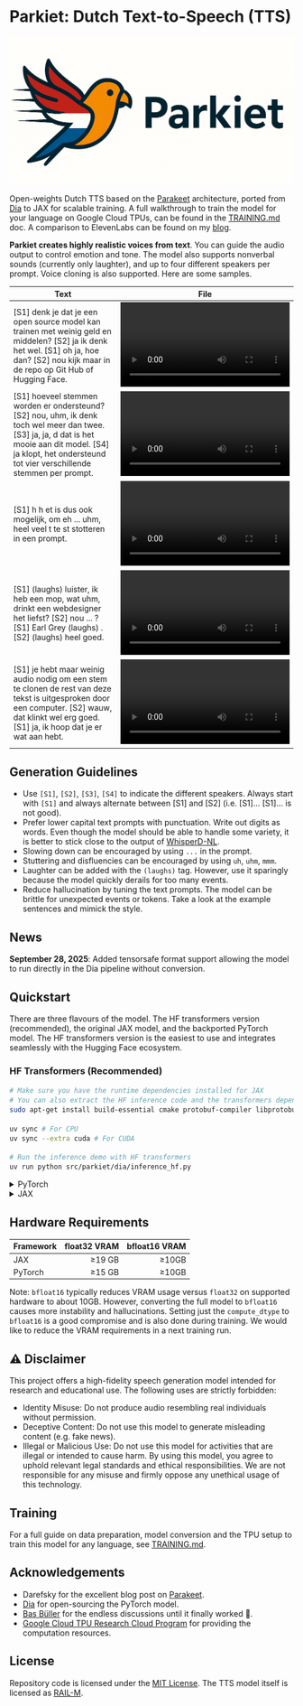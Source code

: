 # Parkiet: Dutch Text-to-Speech (TTS)

![Parkiet](images/parkiet.png)

Open-weights Dutch TTS based on the [Parakeet](https://jordandarefsky.com/blog/2024/parakeet/) architecture, ported from [Dia](https://github.com/nari-labs/dia) to JAX for scalable training. A full walkthrough to train the model for your language on Google Cloud TPUs, can be found in the [TRAINING.md](TRAINING.md) doc. A comparison to ElevenLabs can be found on my [blog](https://peterevers.nl/posts/2025/09/parkiet/).

**Parkiet creates highly realistic voices from text**. You can guide the audio output to control emotion and tone. The model also supports nonverbal sounds (currently only laughter), and up to four different speakers per prompt. Voice cloning is also supported. Here are some samples.

| Text | File |
|---|---|
| [S1] denk je dat je een open source model kan trainen met weinig geld en middelen? [S2] ja ik denk het wel. [S1] oh ja, hoe dan? [S2] nou kijk maar in de repo op Git Hub of Hugging Face. |  <video src="https://github.com/user-attachments/assets/1b0ac1be-717e-4bdf-83a5-b5a501f67057">
| [S1] hoeveel stemmen worden er ondersteund? [S2] nou, uhm, ik denk toch wel meer dan twee. [S3] ja, ja, d dat is het mooie aan dit model. [S4] ja klopt, het ondersteund tot vier verschillende stemmen per prompt. | <video src="https://github.com/user-attachments/assets/6e428840-ca65-4b24-a63d-b6358d08b2f8"> 
| [S1] h h et is dus ook mogelijk, om eh ... uhm, heel veel t te st stotteren in een prompt. | <video src="https://github.com/user-attachments/assets/0217d156-3729-4f2d-b6ec-5f7e8ce3f050"> |
| [S1] (laughs) luister, ik heb een mop, wat uhm, drinkt een webdesigner het liefst? [S2] nou ... ? [S1] Earl Grey (laughs) . [S2] (laughs) heel goed. | <video src="https://github.com/user-attachments/assets/a77e654a-4b2d-4e6e-959b-397d8dadf87a">
| [S1] je hebt maar weinig audio nodig om een stem te clonen de rest van deze tekst is uitgesproken door een computer. [S2] wauw, dat klinkt wel erg goed. [S1] ja, ik hoop dat je er wat aan hebt. | <video src="https://github.com/user-attachments/assets/f80d6b27-0719-4044-89cc-ae19230505ee">

## Generation Guidelines

* Use `[S1]`, `[S2]`, `[S3]`, `[S4]` to indicate the different speakers. Always start with `[S1]` and always alternate between [S1] and [S2] (i.e. [S1]... [S1]... is not good).
* Prefer lower capital text prompts with punctuation. Write out digits as words. Even though the model should be able to handle some variety, it is better to stick close to the output of [WhisperD-NL](https://huggingface.co/pevers/whisperd-nl).
* Slowing down can be encouraged by using `...` in the prompt.
* Stuttering and disfluencies can be encouraged by using `uh`, `uhm`, `mmm`.
* Laughter can be added with the `(laughs)` tag. However, use it sparingly because the model quickly derails for too many events.
* Reduce hallucination by tuning the text prompts. The model can be brittle for unexpected events or tokens. Take a look at the example sentences and mimick the style.

## News

**September 28, 2025**: Added tensorsafe format support allowing the model to run directly in the Dia pipeline without conversion.

## Quickstart

There are three flavours of the model. The HF transformers version (recommended), the original JAX model, and the backported PyTorch model. The HF transformers version is the easiest to use and integrates seamlessly with the Hugging Face ecosystem.

### HF Transformers (Recommended)

```bash
# Make sure you have the runtime dependencies installed for JAX
# You can also extract the HF inference code and the transformers dependency
sudo apt-get install build-essential cmake protobuf-compiler libprotobuf-dev

uv sync # For CPU
uv sync --extra cuda # For CUDA

# Run the inference demo with HF transformers
uv run python src/parkiet/dia/inference_hf.py
```

<details>

<summary>PyTorch</summary>

```bash
# Make sure you have the runtime dependencies installed for JAX
sudo apt-get install build-essential cmake protobuf-compiler libprotobuf-dev

uv sync # For CPU
uv sync --extra cuda # For CUDA

wget https://huggingface.co/pevers/parkiet/resolve/main/dia-nl-v1.pth?download=true -O weights/dia-nl-v1.pth
uv run python src/parkiet/dia/inference.py
```

</details>

<details>

<summary>JAX</summary>

```bash
# Make sure you have the runtime dependencies installed for JAX
sudo apt-get install build-essential cmake protobuf-compiler libprotobuf-dev

uv sync --extra tpu # For TPU
uv sync --extra cuda # For CUDA

# Download the checkpoint
wget https://huggingface.co/pevers/parkiet/resolve/main/dia-nl-v1.zip?download=true -O weights/dia-nl-v1.zip

# Create the checkpoint folder and unzip
mkdir -p weights
unzip weights/dia-nl-v1.zip -d weights

# Run the inference demo
# NOTE: Inference can take a while because of JAX compilation. Subsequent calls will be cached and much faster. I'm working on some performance improvements.
uv run python src/parkiet/jax/inference.py
```

</details>

## Hardware Requirements

| Framework | float32 VRAM | bfloat16 VRAM |
|---|---:|---:|
| JAX | ≥19 GB | ≥10GB |
| PyTorch | ≥15 GB | ≥10GB |

Note: `bfloat16` typically reduces VRAM usage versus `float32` on supported hardware to about 10GB. However, converting the full model to `bfloat16` causes more instability and hallucinations. Setting just the `compute_dtype` to `bfloat16` is a good compromise and is also done during training. We would like to reduce the VRAM requirements in a next training run.

## ⚠️ Disclaimer
This project offers a high-fidelity speech generation model intended for research and educational use. The following uses are strictly forbidden:

* Identity Misuse: Do not produce audio resembling real individuals without permission.
* Deceptive Content: Do not use this model to generate misleading content (e.g. fake news).
* Illegal or Malicious Use: Do not use this model for activities that are illegal or intended to cause harm.
By using this model, you agree to uphold relevant legal standards and ethical responsibilities. We are not responsible for any misuse and firmly oppose any unethical usage of this technology.

## Training

For a full guide on data preparation, model conversion and the TPU setup to train this model for any language, see [TRAINING.md](TRAINING.md).

## Acknowledgements

* Darefsky for the excellent blog post on [Parakeet](https://jordandarefsky.com/blog/2024/parakeet/).
* [Dia](https://github.com/nari-labs/) for open-sourcing the PyTorch model.
* [Bas Büller](http://github.com/basbuller) for the endless discussions until it finally worked 🙌.
* [Google Cloud TPU Research Cloud Program](https://sites.research.google/trc/about/) for providing the computation resources.

## License

Repository code is licensed under the [MIT License](LICENSE). The TTS model itself is licensed as [RAIL-M](MODEL_LICENSE).
